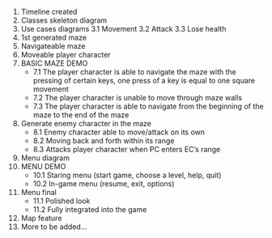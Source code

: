 1. Timeline created
2. Classes skeleton diagram
3. Use cases diagrams
      3.1 Movement
      3.2 Attack
      3.3 Lose health
4. 1st generated maze
5. Navigateable maze
6. Moveable player character
7. BASIC MAZE DEMO
   -  7.1 The player character is able to navigate the maze with the pressing of certain keys, one press of a key is equal to one square movement
   -  7.2 The player character is unable to move through maze walls
   -  7.3 The player character is able to navigate from the beginning of the maze to the end of the maze
8. Generate enemy character in the maze
   -  8.1 Enemy character able to move/attack on its own
   -  8.2 Moving back and forth within its range
   -  8.3 Attacks player character when PC enters EC’s range
9. Menu diagram
10. MENU DEMO
    - 10.1 Staring menu (start game, choose a level, help, quit)
    - 10.2 In-game menu (resume, exit, options)
11. Menu final 
    - 11.1 Polished look
    - 11.2 Fully integrated into the game
12. Map feature
13. More to be added...
